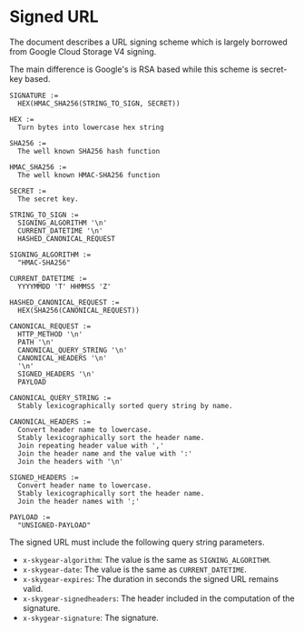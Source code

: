 # Signed URL

The document describes a URL signing scheme which is largely borrowed from Google Cloud Storage V4 signing.

The main difference is Google's is RSA based while this scheme is secret-key based.

```
SIGNATURE :=
  HEX(HMAC_SHA256(STRING_TO_SIGN, SECRET))

HEX :=
  Turn bytes into lowercase hex string

SHA256 :=
  The well known SHA256 hash function

HMAC_SHA256 :=
  The well known HMAC-SHA256 function

SECRET :=
  The secret key.

STRING_TO_SIGN :=
  SIGNING_ALGORITHM '\n'
  CURRENT_DATETIME '\n'
  HASHED_CANONICAL_REQUEST

SIGNING_ALGORITHM :=
  "HMAC-SHA256"

CURRENT_DATETIME :=
  YYYYMMDD 'T' HHMMSS 'Z'

HASHED_CANONICAL_REQUEST :=
  HEX(SHA256(CANONICAL_REQUEST))

CANONICAL_REQUEST :=
  HTTP_METHOD '\n'
  PATH '\n'
  CANONICAL_QUERY_STRING '\n'
  CANONICAL_HEADERS '\n'
  '\n'
  SIGNED_HEADERS '\n'
  PAYLOAD

CANONICAL_QUERY_STRING :=
  Stably lexicographically sorted query string by name.

CANONICAL_HEADERS :=
  Convert header name to lowercase.
  Stably lexicographically sort the header name.
  Join repeating header value with ','
  Join the header name and the value with ':'
  Join the headers with '\n'

SIGNED_HEADERS :=
  Convert header name to lowercase.
  Stably lexicographically sort the header name.
  Join the header names with ';'

PAYLOAD :=
  "UNSIGNED-PAYLOAD"
```

The signed URL must include the following query string parameters.

- `x-skygear-algorithm`: The value is the same as `SIGNING_ALGORITHM`.
- `x-skygear-date`: The value is the same as `CURRENT_DATETIME`.
- `x-skygear-expires`: The duration in seconds the signed URL remains valid.
- `x-skygear-signedheaders`: The header included in the computation of the signature.
- `x-skygear-signature`: The signature.
